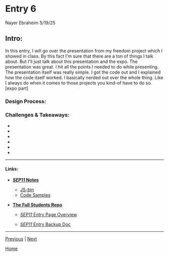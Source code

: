 # Entry 6
Nayer Ebraheim 5/19/25

## **Intro:**

In this entry, I will go over the presentation from my freedom project which I showed in class. By this fact I'm sure that there are a ton of things I talk about. But I'll just talk about this presentation and the expo. The presentation was great. I hit all the points I needed to do while presenting. The presentation itself was really simple. I got the code out and I explained how the code itself worked. I basically nerded out over the whole thing. Like I always do when it comes to those projects you kind-of have to do so. [expo part]                      

### **Design Process:** 


### **Challenges & Takeaways:**

*

* 

* 
   
* 

* 
 
* 






---


#### **__Links:__**


* [**_SEP11_ Notes**](https://docs.google.com/document/d/1Q65VlDlA7tV9fuXP8XF-dxXL7TYyunfjoUTJqYvnTyI/edit)

    * [JS-bin](https://jsbin.com/?js,output)
    * [Code Samples](https://docs.google.com/document/d/1-mfcBeP-TTHBOmmZzVRX3DUNUvo62zFFuJiPtEnw_aw/edit)

* [**The Full Students Repo**](https://github.com/hstatsep-students/)

    * [_SEP11_ Entry Page Overview](https://github.com/nayere6342/sep11-freedom-project/tree/main)

    * [_SEP11_ Entry Backup Doc](https://docs.google.com/document/d/1YnfwCAMGU6oB6WFvHh2m1oW8arNfXkU21ra7zhBruOA/edit?tab=t.0)


---

[Previous](entry05.md) | [Next](entry07.md)

[Home](../README.md)



